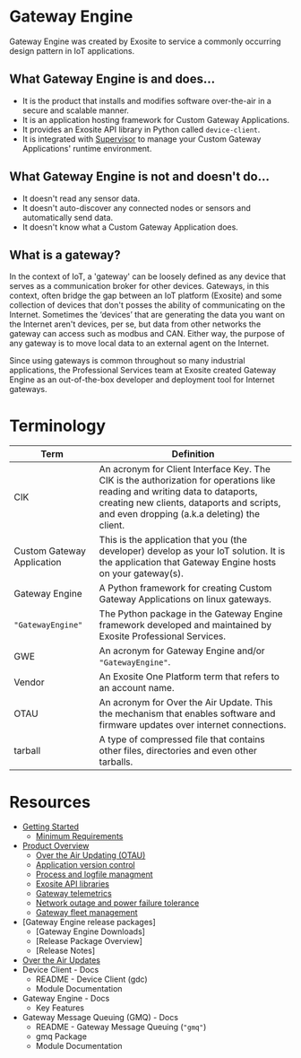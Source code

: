 # Gateway Engine

Gateway Engine was created by Exosite to service a commonly occurring
design pattern in IoT applications.

## What Gateway Engine is and does...

* It is the product that installs and modifies software over-the-air
    in a secure and scalable manner.
* It is an application hosting framework for Custom
    Gateway Applications.
* It provides an Exosite API library in Python called `device-client`.
* It is integrated with [Supervisor](http://supervisord.org) to manage
    your Custom Gateway Applications' runtime environment.

## What Gateway Engine is **not** and **doesn't** do...

* It doesn't read any sensor data.
* It doesn't auto-discover any connected nodes or sensors and
    automatically send data.
* It doesn't know what a Custom Gateway Application does.

## What is a gateway?

In the context of IoT, a 'gateway' can be loosely defined as any device
that serves as a communication broker for other devices. Gateways, in
this context, often bridge the gap between an IoT platform (Exosite) and
some collection of devices that don't posses the ability of
communicating on the Internet. Sometimes the ‘devices’ that are
generating the data you want on the Internet aren't devices, per se, but
data from other networks the gateway can access such as modbus and CAN.
Either way, the purpose of any gateway is to move local data to an
external agent on the Internet.

Since using gateways is common throughout so many industrial
applications, the Professional Services team at Exosite created Gateway
Engine as an out-of-the-box developer and deployment tool for Internet
gateways.

# Terminology


| Term          | Definition    |
| ------------- | ------------- |
| CIK           | An acronym for Client Interface Key. The CIK is the authorization for operations like reading and writing data to dataports, creating new clients, dataports and scripts, and even dropping (a.k.a deleting) the client.  |
| Custom Gateway Application  | This is the application that you (the developer) develop as your IoT solution. It is the application that Gateway Engine hosts on your gateway(s).  |
| Gateway Engine | A Python framework for creating Custom Gateway Applications on linux gateways. |
| `"GatewayEngine"` | The Python package in the Gateway Engine framework developed and maintained by Exosite Professional Services.|
| GWE | An acronym for Gateway Engine and/or `"GatewayEngine"`. |
| Vendor | An Exosite One Platform term that refers to an account name. |
| OTAU | An acronym for Over the Air Update. This the mechanism that enables software and firmware updates over internet connections. |
| tarball | A type of compressed file that contains other files, directories and even other tarballs.|

# Resources

* [Getting Started](gwe/gwe/getting_started.rst.md#getting-started)
  * [Minimum Requirements](gwe/gwe/getting_started.rst.md#minimum-requirements)
* [Product Overview](/gwe/gwe/product_overview.rst.md#product-overview) 
  * [Over the Air Updating (OTAU)](https://github.com/exosite/docs/blob/gwe/gwe/product_overview.rst.md#over-the-air-updating-otau)
  * [Application version control](https://github.com/exosite/docs/blob/gwe/gwe/product_overview.rst.md#application-version-control)
  * [Process and logfile managment](https://github.com/exosite/docs/blob/gwe/gwe/product_overview.rst.md#process-and-logfile-management)
  * [Exosite API libraries](https://github.com/exosite/docs/blob/gwe/gwe/product_overview.rst.md#exosite-api-libraries) 
  * [Gateway telemetrics](https://github.com/exosite/docs/blob/gwe/gwe/product_overview.rst.md#gateway-telemetrics)
  * [Network outage and power failure tolerance](https://github.com/exosite/docs/blob/gwe/gwe/product_overview.rst.md#network-outage-and-power-failure-tolerance)
  * [Gateway fleet management](https://github.com/exosite/docs/blob/gwe/gwe/product_overview.rst.md#gateway-fleet-management)
* [Gateway Engine release packages]
  * [Gateway Engine Downloads]
  * [Release Package Overview]
  * [Release Notes]
* [Over the Air Updates](https://github.com/exosite/docs/blob/gwe/gwe/otau.rst.md#over-the-air-updates)
* Device Client - Docs
  * README - Device Client (gdc)
  * Module Documentation
* Gateway Engine - Docs
  * Key Features
* Gateway Message Queuing (GMQ) - Docs
  * README - Gateway Message Queuing (`"gmq"`)
  * gmq Package
  * Module Documentation
  

